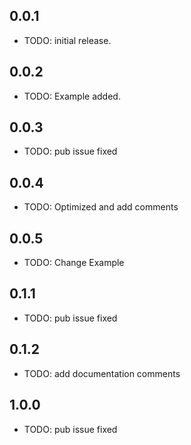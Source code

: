 ## 0.0.1

* TODO: initial release.


## 0.0.2

* TODO: Example added.

## 0.0.3

* TODO: pub issue fixed

## 0.0.4

* TODO: Optimized and add comments

## 0.0.5

* TODO: Change Example

## 0.1.1

* TODO: pub issue fixed

## 0.1.2

* TODO: add documentation comments

## 1.0.0

* TODO: pub issue fixed